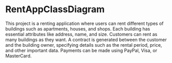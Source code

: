 # RentAppClassDiagram

This project is a renting application where users can rent different types of buildings such as apartments, houses, and shops. Each building has essential attributes like address, name, and size. Customers can rent as many buildings as they want. A contract is generated between the customer and the building owner, specifying details such as the rental period, price, and other important data. Payments can be made using PayPal, Visa, or MasterCard.

